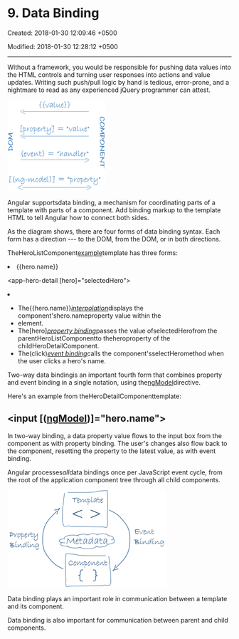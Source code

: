 # 9. Data Binding

Created: 2018-01-30 12:09:46 +0500

Modified: 2018-01-30 12:28:12 +0500

---

Without a framework, you would be responsible for pushing data values into the HTML controls and turning user responses into actions and value updates. Writing such push/pull logic by hand is tedious, error-prone, and a nightmare to read as any experienced jQuery programmer can attest.

![Data Binding](media/AngularJS_9.-Data-Binding-image1.png)

Angular supportsdata binding, a mechanism for coordinating parts of a template with parts of a component. Add binding markup to the template HTML to tell Angular how to connect both sides.

As the diagram shows, there are four forms of data binding syntax. Each form has a direction --- to the DOM, from the DOM, or in both directions.

TheHeroListComponent[example](https://angular.io/guide/architecture#templates)template has three forms:

<li>{{hero.name}}</li>

<app-hero-detail [hero]="selectedHero"></app-hero-detail>

<li (click)="selectHero(hero)"></li>


-   The{{hero.name}}[*interpolation*](https://angular.io/guide/displaying-data#interpolation)displays the component'shero.nameproperty value within the<li>element.
-   The[hero][*property binding*](https://angular.io/guide/template-syntax#property-binding)passes the value ofselectedHerofrom the parentHeroListComponentto theheroproperty of the childHeroDetailComponent.
-   The(click)[*event binding*](https://angular.io/guide/user-input#click)calls the component'sselectHeromethod when the user clicks a hero's name.

Two-way data bindingis an important fourth form that combines property and event binding in a single notation, using the[ngModel](https://angular.io/api/forms/NgModel)directive.

Here's an example from theHeroDetailComponenttemplate:

## <input [([ngModel](https://angular.io/api/forms/NgModel))]="hero.name">

In two-way binding, a data property value flows to the input box from the component as with property binding. The user's changes also flow back to the component, resetting the property to the latest value, as with event binding.

Angular processes*all*data bindings once per JavaScript event cycle, from the root of the application component tree through all child components.

![Data Binding](media/AngularJS_9.-Data-Binding-image2.png)

Data binding plays an important role in communication between a template and its component.

Data binding is also important for communication between parent and child components.





